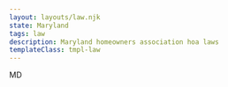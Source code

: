 ```yaml
---
layout: layouts/law.njk
state: Maryland
tags: law
description: Maryland homeowners association hoa laws
templateClass: tmpl-law
---
```


MD